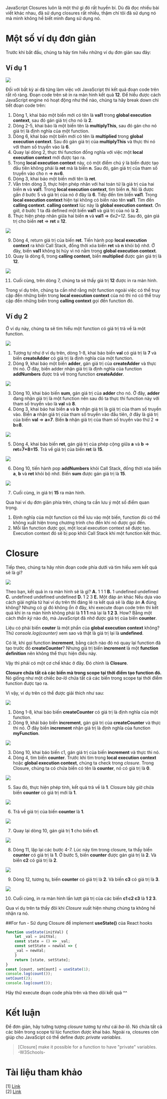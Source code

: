 JavaScript Closures luôn là một thứ gì đó rất huyền bí. Dù đã đọc nhiều bài viết khác nhau, đã sử dụng closures rất nhiều, thậm chí tôi đã sử dụng nó mà mình không hề biết mình đang sử dụng nó.
# Một số ví dụ đơn giản 
Trước khi bắt đầu, chúng ta hãy tìm hiểu những ví dụ đơn giản sau đây:
## Ví dụ 1
![](https://images.viblo.asia/492f6cc6-e0db-4ce3-aaa7-d7edca1bf55a.png)

Đối với bất kỳ ai đã từng làm việc với JavaScript thì kết quả đoạn code trên rất rõ ràng. Đoạn code trên sẽ in ra màn hình kết quả **12**. Để hiểu được cách JavaScript engine nó hoạt động như thế nào, chúng ta hãy break down chi tiết đoạn code trên:
1. Dòng 1, khai báo một biến mới có tên là **val1** trong **global execution context**, sau đó gán giá trị cho nó là **2**.
2. Dòng 2-5, khai báo là một biến tên là **multiplyThis**, sau đó gán cho nó giá trị là định nghĩa của một function.
3. Dòng 6, khai báo một biến mới có tên là **multiplied** trong **global execution context**. Sau đó gán giá trị của **multiplyThis** và thực thi nó với tham số truyền vào là **6**.
4. Quay lại dòng 2, thực thi function đồng nghĩa với việc một **local execution context** mới được tạo ra.
5. Trong **local execution context** này, có một điểm chú ý là biến được tạo đầu tiên không phải là **ret** mà là biến **n**. Sau đó, gán giá trị của tham số truyền vào cho n => **n=6**.
6. Dòng 3, khai báo một biến mới tên là **ret**.
7. Vẫn trên dòng 3, thực hiện phép nhân với hai toán tử là giá trị của hai biến **n** và **val1**. Trong **local execution context**, tìm biến **n**. Nó lã được gắn ở bước 5 và giá trị của nó ở đây là **6**. Tiếp đến tìm biến **val1**. Trong **local execution context** hiện tại không có biến nào tên **val1**. Tìm đến **calling context**. **calling context** lúc này là **global execution context**. Ơn giờ, ở bước 1 ta đã defined một biến **val1** và giá trị của nó là **2**.
8. Thực hiện phép nhân giữa hai biến **n** và **val1** => *6x2=12*. Sau đó, gán giá trị cho biến **ret** => **ret = 12**.

![](https://images.viblo.asia/40a104fe-7b55-4266-a39e-ce5ac3cb73e9.png)




9. Dòng 4, return giá trị của biến **ret**. Tiến hành pop **local execution context** ra khỏi Call Stack, đồng thời xóa biến **ret** và **n** khỏi bộ nhớ. Ở đây, biến **val1** không bị hủy vì nó nằm trong **global execution context**.
10. Quay là dòng 6, trong **calling context**, biến **multiplied** được gán giá trị là **12**.

![](https://images.viblo.asia/b64a66a3-f03b-4199-af64-0bea5f694356.png)


11. Cuối cùng, trên dòng 7, chúng ta sẽ thấy giá trị **12** được in ra màn hình.

Trong ví dụ trên, chúng ta cần nhớ rằng một function ngoài việc có thể truy cập đến những biến trong **local execution context** của nó thì nó có thể truy cập đến những biến trong **calling context** gọi đến function đó.
## Ví dụ 2
Ở ví dụ này, chúng ta sẽ tìm hiểu một function có giá trị trả về là một function.

![](https://images.viblo.asia/0c8c0406-94c3-44da-9d07-e51f61ebbe6a.png)


1. Tương tự như ở ví dụ trên, dòng 1-8, khai báo biến **val** có giá trị là **7** và biến **createAdder** có giá trị là định nghĩa của một function.
2. Dòng 9, khai báo một biến **adder**, gán giá trị của **createAdder** và thực thi nó. Ở đây, biến adder nhận giá trị là định nghĩa của function **addNumbers** được trả về trong function **createAdder**.

![](https://images.viblo.asia/330c90d5-a1e3-4b46-9f26-00eac12c7349.png)

 
3. Dòng 10, khai báo biến **sum**, gán giá trị của **adder** cho nó. Ở đây, **adder** đang nhận giá trị là một function nên sau đó ta thực thi function này với tham số truyền vào là **val** và **8**.
4. Dòng 3, khai báo hai biến **a** và **b** nhận giá trị là giá trị của tham số truyền vào. Biến **a** nhận giá trị của tham số truyền vào đầu tiên, ở đây là giá trị của biến **val** => **a=7**. Biến **b** nhận giá trị của tham số truyền vào thứ 2 => **b=8**.

![](https://images.viblo.asia/87a082af-7d57-4b04-931b-05c5d55a33ec.png)


5. Dòng 4, khai báo biến **ret**, gán giá trị của phép cộng giữa **a** và **b** => **ret=7+8=15**. Trả về giá trị của biến **ret** là **15**.

![](https://images.viblo.asia/0bfb8a50-d851-489b-ad62-e8fa37d77079.png)


6. Dòng 10, tiến hành pop **addNumbers** khỏi Call Stack, đồng thời xóa biến **a**, **b** và **ret** khỏi bộ nhớ. Biến **sum** được gán giá trị là **15**.

![](https://images.viblo.asia/f85a775f-dc46-413b-a823-6640a9597b5e.png)


7. Cuối cùng, in giá trị **15** ra màn hình.

Qua hai ví dụ đơn giản phía trên, chúng ta cần lưu ý một số điểm quan trọng.
1. Định nghĩa của một function có thể lưu vào một biến, function đó có thể không xuất hiện trong chương trình cho đến khi nó được gọi đến.
2. Mỗi lần function được gọi, một local execution context sẽ được tạo. Execution context đó sẽ bị pop khỏi Call Stack khi một function kết thúc.

# Closure
Tiếp theo, chúng ta hãy nhìn đoạn code phía dưới và tìm hiểu xem kết quả sẽ là gì?

![](https://images.viblo.asia/e95c5bcd-a506-447e-8255-5e824feaffa6.png)


Theo bạn, kết quả in ra màn hình sẽ là gì? 
**A.** 1 1 1
**B.** 1 undefined undefined
**C.** undefined undefined undefined
**D.** 1 2 3
**E.** Một đáp án khác
Nếu dựa vào cách giải nghĩa từ hai ví dụ trên thì đáng lẽ ra kết quả sẽ là đáp án **A** đúng không? Nhưng có gì đó không ổn ở đây, khi execute đoạn code trên thì kết quả khi in ra màn hình không phải là **1 1 1** mà lại là **1 2 3**. How? Bằng một cách *thần kỳ* nào đó, mà JavaScript đã nhớ được giá trị của biến **counter**.

Liệu có phải biến **couter** là một phần của **global execution context** không? Thử *console.log(counter)* xem sao và thật là giá trị lại là **undefined**.

Có lẽ, khi gọi function **increment**, bằng cách nào đó nó quay lại function đã tạo trước đó **createCounter**? Nhưng giá trị biến **increment** là một **function definition** nên không thể thực hiện điều này. 

Vậy thì phải có một cơ chế khác ở đây. Đó chình là **Closure**.

**Closure chứa tất cả các biến mà trong scope tại thời điểm tạo function đó.** Nó giống như một chiếc *ba-lô* chứa tất cả các biến trong scope tại thời điểm function được tạo ra.

Vì vậy, ví dụ trên có thể được giải thích như sau:

![](https://images.viblo.asia/e95c5bcd-a506-447e-8255-5e824feaffa6.png)


1. Dòng 1-8, khai báo biến **createCounter** có giá trị là định nghĩa của một function.
2. Dòng 9, khái báo biến **increment**, gán giá trị của **createCounter** và thực thi nó. Ở đây biến **increment** nhận giá trị là định nghĩa của function **myFunction**.

![](https://images.viblo.asia/e4b75fe5-21bf-4459-af86-1fb9b006a3a2.png)


3. Dòng 10, khai báo biến c1, gán giá trị của biến **increment** và thực thi nó.
4. Dòng 4, tìm biến **counter**. Trước khi tìm trong **local execution context** hoặc **global execution context**, chúng ta check trong *closure*. Trong Closure, chúng ta có chứa biến có tên là **counter**, nó có giá trị là **0**.

![](https://images.viblo.asia/b7180bb8-ccb0-4ce4-a6e4-3f9b91a14816.png)


5. Sau đó, thực hiện phép tính, kết quả trả về là **1**. Closure bây giờ chứa biến **counter** có giá trị mới là **1**.

![](https://images.viblo.asia/fdd3c0de-040e-40fe-b3e0-564ee451bdef.png)


6. Trả về giá trị của biến **counter** là **1**.

![](https://images.viblo.asia/f0dd075e-14b3-441f-b1b3-ba7ed1eac055.png)


7. Quay lại dòng 10, gán giá trị **1** cho biến **c1**.

![](https://images.viblo.asia/f8b56a8d-3e99-4d68-9054-2da8db881c79.png)


8. Dòng 11, lặp lại các bước 4-7. Lúc này tìm trong closure, ta thấy biến **counter** có giá trị là **1**. Ở bước 5, biến **counter** được gán giá trị là **2**. Và biến **c2** có giá trị là **2**.

![](https://images.viblo.asia/7b4a2599-0159-4b9b-92e4-a8e9e3a5023a.gif)


9. Dòng 12, tương tụ, biến **counter** có giá trị là **2**. Và biến **c3** có giá trị là **3**.

![](https://images.viblo.asia/da23c385-1071-4aae-89d8-5caf40e8c246.gif)


10. Cuối cùng, in ra màn hình lần lượt giá trị của các biến **c1 c2 c3** là **1 2 3**.

Qua ví dụ trên ta thấy đôi khi *Closure* xuất hiện nhưng chúng ta không hề nhận ra nó.

##For fun - Sử dụng Closure để implement **useState()** của React hooks
```javascript
function useState(initVal) {
    let _val = initVal;
    const state = () => _val;
    const setState = newVal => {
    _val = newVal;
    }
    return [state, setState];
}
const [count, setCount] = useState(1);
console.log(count());
setCount(2);
console.log(count());
```
Hãy thử execute đoạn code phía trên và theo dõi kết quả ^^

# Kết luận
Để đơn giản, hãy tưởng tượng *closure* tương tự như cái *ba-lô*. Nó chứa tất cả các biên trong scope từ lúc function được khai báo. Ngoài ra, closures còn giúp cho JavaScipt có thể define được *private variables*.
>[Closure] make it possible for a function to have "private" variables.
<br>-W3Schools-

# Tài liệu tham khảo
[1] [Link](https://kipalog.com/posts/I-never-understood-JavaScript-closures--vi-version)
<br>
[2] [Link](https://www.youtube.com/watch?v=KJP1E-Y-xyo)